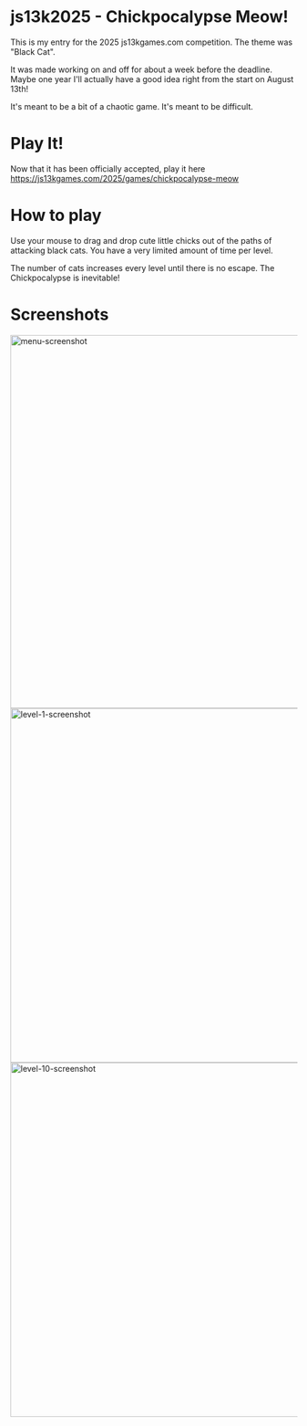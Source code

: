 # js13k2025 - Chickpocalypse Meow!

This is my entry for the 2025 js13kgames.com competition. The theme was "Black Cat".

It was made working on and off for about a week before the deadline. Maybe one year I'll actually have a good idea right from the start on August 13th!

It's meant to be a bit of a chaotic game. It's meant to be difficult.

# Play It!

Now that it has been officially accepted, play it here https://js13kgames.com/2025/games/chickpocalypse-meow

# How to play

Use your mouse to drag and drop cute little chicks out of the paths of attacking black cats. You have a very limited amount of time per level.

The number of cats increases every level until there is no escape. The Chickpocalypse is inevitable!

# Screenshots
<img width="699" height="654" alt="menu-screenshot" src="https://github.com/user-attachments/assets/efd9b7a4-0094-4651-8c13-e2959840983c" />

<img width="616" height="621" alt="level-1-screenshot" src="https://github.com/user-attachments/assets/5a20aa0e-164d-4ccc-9203-cb01881009f9" />

<img width="616" height="621" alt="level-10-screenshot" src="https://github.com/user-attachments/assets/ebd8cc28-d6d8-464c-9961-738ede438a92" />

